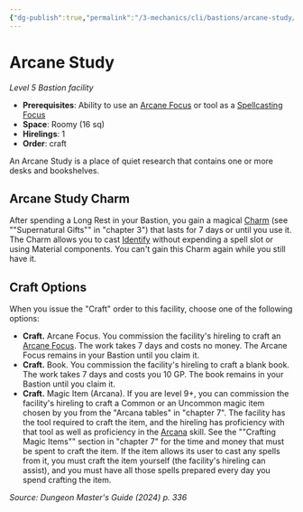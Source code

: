 ```yaml
---
{"dg-publish":true,"permalink":"/3-mechanics/cli/bastions/arcane-study/","tags":["ttrpg-cli/bastion","ttrpg-cli/compendium/src/5e/xdmg"],"noteIcon":""}
---
```


# Arcane Study
*Level 5 Bastion facility*  

- **Prerequisites**: Ability to use an [Arcane Focus](3-Mechanics/CLI/items/arcane-focus-xphb.md) or tool as a [Spellcasting Focus](3-Mechanics/CLI/rules/variant-rules/spellcasting-focus-xphb.md)
- **Space**: Roomy (16 sq)
- **Hirelings**: 1
- **Order**: craft

An Arcane Study is a place of quiet research that contains one or more desks and bookshelves.

## Arcane Study Charm

After spending a Long Rest in your Bastion, you gain a magical [Charm](3-Mechanics/CLI/rewards/arcane-study-charm-xdmg.md) (see ""Supernatural Gifts"" in "chapter 3") that lasts for 7 days or until you use it. The Charm allows you to cast [Identify](3-Mechanics/CLI/spells/identify-xphb.md) without expending a spell slot or using Material components. You can't gain this Charm again while you still have it.

## Craft Options

When you issue the "Craft" order to this facility, choose one of the following options:

- **Craft.** Arcane Focus. You commission the facility's hireling to craft an [Arcane Focus](3-Mechanics/CLI/items/arcane-focus-xphb.md). The work takes 7 days and costs no money. The Arcane Focus remains in your Bastion until you claim it.  
- **Craft.** Book. You commission the facility's hireling to craft a blank book. The work takes 7 days and costs you 10 GP. The book remains in your Bastion until you claim it.  
- **Craft.** Magic Item (Arcana). If you are level 9+, you can commission the facility's hireling to craft a Common or an Uncommon magic item chosen by you from the "Arcana tables" in "chapter 7". The facility has the tool required to craft the item, and the hireling has proficiency with that tool as well as proficiency in the [Arcana](3-Mechanics/CLI/rules/skills.md#Arcana) skill. See the ""Crafting Magic Items"" section in "chapter 7" for the time and money that must be spent to craft the item. If the item allows its user to cast any spells from it, you must craft the item yourself (the facility's hireling can assist), and you must have all those spells prepared every day you spend crafting the item.  

*Source: Dungeon Master's Guide (2024) p. 336*
